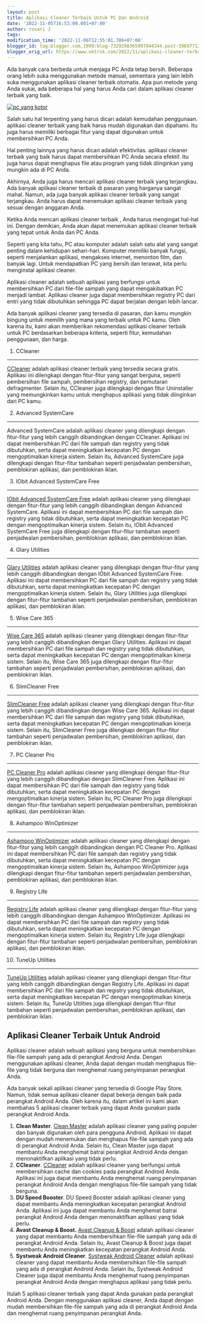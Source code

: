 ```yaml
---
layout: post
title: Aplikasi Cleaner Terbaik Untuk PC Dan Android
date: '2022-11-05T16:53:00.001+07:00'
author: rosari J
tags:
modification_time: '2022-11-06T12:55:01.706+07:00'
blogger_id: tag:blogger.com,1999:blog-7329298365997944344.post-396977129349421231
blogger_orig_url: https://www.oktrik.com/2022/11/aplikasi-cleaner-terbaik-untuk-pc-dan.html
---
```


Ada banyak cara berbeda untuk menjaga PC Anda tetap bersih. Beberapa orang lebih suka menggunakan metode manual, sementara yang lain lebih suka menggunakan aplikasi cleaner terbaik otomatis. Apa pun metode yang Anda sukai, ada beberapa hal yang harus Anda cari dalam aplikasi cleaner terbaik yang baik.

[![pc yang kotor](https://blogger.googleusercontent.com/img/b/R29vZ2xl/AVvXsEgKSx9v_s3E4g-C9SbAs5gZ-xA1pxbijVZU96BF7YIiQ5iPfH0DFF5FB-OJUx30jTENFa1T4SQKhgar295M4SGrAByrqrqjgtV4kknet6dg4o7LV7u2JwI-K4C8WpLj1b2YjqodHMLl66S52vW1jIlALzCO7mWqCwb0ilZoO9XEWUX1K0EiJqyn_KvYfw/w400-h225/pc.jpg)](https://blogger.googleusercontent.com/img/b/R29vZ2xl/AVvXsEgKSx9v_s3E4g-C9SbAs5gZ-xA1pxbijVZU96BF7YIiQ5iPfH0DFF5FB-OJUx30jTENFa1T4SQKhgar295M4SGrAByrqrqjgtV4kknet6dg4o7LV7u2JwI-K4C8WpLj1b2YjqodHMLl66S52vW1jIlALzCO7mWqCwb0ilZoO9XEWUX1K0EiJqyn_KvYfw/s1511/pc.jpg)  

Salah satu hal terpenting yang harus dicari adalah kemudahan penggunaan. aplikasi cleaner terbaik yang baik harus mudah digunakan dan dipahami. Itu juga harus memiliki berbagai fitur yang dapat digunakan untuk membersihkan PC Anda.


Hal penting lainnya yang harus dicari adalah efektivitas. aplikasi cleaner terbaik yang baik harus dapat membersihkan PC Anda secara efektif. Itu juga harus dapat menghapus file atau program yang tidak diinginkan yang mungkin ada di PC Anda.


Akhirnya, Anda juga harus mencari aplikasi cleaner terbaik yang terjangkau. Ada banyak aplikasi cleaner terbaik di pasaran yang harganya sangat mahal. Namun, ada juga banyak aplikasi cleaner terbaik yang sangat terjangkau. Anda harus dapat menemukan aplikasi cleaner terbaik yang sesuai dengan anggaran Anda.


Ketika Anda mencari aplikasi cleaner terbaik , Anda harus mengingat hal-hal ini. Dengan demikian, Anda akan dapat menemukan aplikasi cleaner terbaik yang tepat untuk Anda dan PC Anda.


Seperti yang kita tahu, PC atau komputer adalah salah satu alat yang sangat penting dalam kehidupan sehari-hari. Komputer memiliki banyak fungsi, seperti menjalankan aplikasi, mengakses internet, menonton film, dan banyak lagi. Untuk mendapatkan PC yang bersih dan terawat, kita perlu menginstal aplikasi cleaner.


Aplikasi cleaner adalah sebuah aplikasi yang berfungsi untuk membersihkan PC dari file-file sampah yang dapat mengakibatkan PC menjadi lambat. Aplikasi cleaner juga dapat membersihkan registry PC dari entri yang tidak dibutuhkan sehingga PC dapat berjalan dengan lebih lancar.


Ada banyak aplikasi cleaner yang tersedia di pasaran, dan kamu mungkin bingung untuk memilih yang mana yang terbaik untuk PC kamu. Oleh karena itu, kami akan memberikan rekomendasi aplikasi cleaner terbaik untuk PC berdasarkan beberapa kriteria, seperti fitur, kemudahan penggunaan, dan harga.


1. CCleaner
-----------


[CCleaner](https://www.ccleaner.com/ccleaner/download) adalah aplikasi cleaner terbaik yang tersedia secara gratis. Aplikasi ini dilengkapi dengan fitur-fitur yang sangat berguna, seperti pembersihan file sampah, pembersihan registry, dan pemutaran defragmenter. Selain itu, CCleaner juga dilengkapi dengan fitur Uninstaller yang memungkinkan kamu untuk menghapus aplikasi yang tidak diinginkan dari PC kamu.


2. Advanced SystemCare
----------------------


Advanced SystemCare adalah aplikasi cleaner yang dilengkapi dengan fitur-fitur yang lebih canggih dibandingkan dengan CCleaner. Aplikasi ini dapat membersihkan PC dari file sampah dan registry yang tidak dibutuhkan, serta dapat meningkatkan kecepatan PC dengan mengoptimalkan kinerja sistem. Selain itu, Advanced SystemCare juga dilengkapi dengan fitur-fitur tambahan seperti penjadwalan pembersihan, pemblokiran aplikasi, dan pemblokiran iklan.


3. IObit Advanced SystemCare Free
---------------------------------


[IObit Advanced SystemCare Free](https://www.iobit.com/en/advancedsystemcarefree.php) adalah aplikasi cleaner yang dilengkapi dengan fitur-fitur yang lebih canggih dibandingkan dengan Advanced SystemCare. Aplikasi ini dapat membersihkan PC dari file sampah dan registry yang tidak dibutuhkan, serta dapat meningkatkan kecepatan PC dengan mengoptimalkan kinerja sistem. Selain itu, IObit Advanced SystemCare Free juga dilengkapi dengan fitur-fitur tambahan seperti penjadwalan pembersihan, pemblokiran aplikasi, dan pemblokiran iklan.


4. Glary Utilities
------------------


[Glary Utilities](https://www.glarysoft.com/) adalah aplikasi cleaner yang dilengkapi dengan fitur-fitur yang lebih canggih dibandingkan dengan IObit Advanced SystemCare Free. Aplikasi ini dapat membersihkan PC dari file sampah dan registry yang tidak dibutuhkan, serta dapat meningkatkan kecepatan PC dengan mengoptimalkan kinerja sistem. Selain itu, Glary Utilities juga dilengkapi dengan fitur-fitur tambahan seperti penjadwalan pembersihan, pemblokiran aplikasi, dan pemblokiran iklan.


5. Wise Care 365
----------------


[Wise Care 365](https://www.wisecleaner.com/wise-care-365.html) adalah aplikasi cleaner yang dilengkapi dengan fitur-fitur yang lebih canggih dibandingkan dengan Glary Utilities. Aplikasi ini dapat membersihkan PC dari file sampah dan registry yang tidak dibutuhkan, serta dapat meningkatkan kecepatan PC dengan mengoptimalkan kinerja sistem. Selain itu, Wise Care 365 juga dilengkapi dengan fitur-fitur tambahan seperti penjadwalan pembersihan, pemblokiran aplikasi, dan pemblokiran iklan.


6. SlimCleaner Free
-------------------


[SlimCleaner Free](https://www.majorgeeks.com/files/details/slimcleaner.html) adalah aplikasi cleaner yang dilengkapi dengan fitur-fitur yang lebih canggih dibandingkan dengan Wise Care 365. Aplikasi ini dapat membersihkan PC dari file sampah dan registry yang tidak dibutuhkan, serta dapat meningkatkan kecepatan PC dengan mengoptimalkan kinerja sistem. Selain itu, SlimCleaner Free juga dilengkapi dengan fitur-fitur tambahan seperti penjadwalan pembersihan, pemblokiran aplikasi, dan pemblokiran iklan.


7. PC Cleaner Pro
-----------------


[PC Cleaner Pro](https://apps.microsoft.com/store/detail/9NFWMB582D28?hl=en-us&gl=US) adalah aplikasi cleaner yang dilengkapi dengan fitur-fitur yang lebih canggih dibandingkan dengan SlimCleaner Free. Aplikasi ini dapat membersihkan PC dari file sampah dan registry yang tidak dibutuhkan, serta dapat meningkatkan kecepatan PC dengan mengoptimalkan kinerja sistem. Selain itu, PC Cleaner Pro juga dilengkapi dengan fitur-fitur tambahan seperti penjadwalan pembersihan, pemblokiran aplikasi, dan pemblokiran iklan.


8. Ashampoo WinOptimizer
------------------------


[Ashampoo WinOptimizer](https://www.ashampoo.com/en-gb/winoptimizer) adalah aplikasi cleaner yang dilengkapi dengan fitur-fitur yang lebih canggih dibandingkan dengan PC Cleaner Pro. Aplikasi ini dapat membersihkan PC dari file sampah dan registry yang tidak dibutuhkan, serta dapat meningkatkan kecepatan PC dengan mengoptimalkan kinerja sistem. Selain itu, Ashampoo WinOptimizer juga dilengkapi dengan fitur-fitur tambahan seperti penjadwalan pembersihan, pemblokiran aplikasi, dan pemblokiran iklan.


9. Registry Life
----------------


[Registry Life](https://www.chemtable.com/RegistryLife.htm) adalah aplikasi cleaner yang dilengkapi dengan fitur-fitur yang lebih canggih dibandingkan dengan Ashampoo WinOptimizer. Aplikasi ini dapat membersihkan PC dari file sampah dan registry yang tidak dibutuhkan, serta dapat meningkatkan kecepatan PC dengan mengoptimalkan kinerja sistem. Selain itu, Registry Life juga dilengkapi dengan fitur-fitur tambahan seperti penjadwalan pembersihan, pemblokiran aplikasi, dan pemblokiran iklan.


10. TuneUp Utilities
--------------------


[TuneUp Utilities](https://www.avg.com/en-gb/avg-pctuneup) adalah aplikasi cleaner yang dilengkapi dengan fitur-fitur yang lebih canggih dibandingkan dengan Registry Life. Aplikasi ini dapat membersihkan PC dari file sampah dan registry yang tidak dibutuhkan, serta dapat meningkatkan kecepatan PC dengan mengoptimalkan kinerja sistem. Selain itu, TuneUp Utilities juga dilengkapi dengan fitur-fitur tambahan seperti penjadwalan pembersihan, pemblokiran aplikasi, dan pemblokiran iklan.


Aplikasi Cleaner Terbaik Untuk Android
--------------------------------------


Aplikasi cleaner adalah sebuah aplikasi yang berguna untuk membersihkan file-file sampah yang ada di perangkat Android Anda. Dengan menggunakan aplikasi cleaner, Anda dapat dengan mudah menghapus file-file yang tidak berguna dan menghemat ruang penyimpanan perangkat Anda.


Ada banyak sekali aplikasi cleaner yang tersedia di Google Play Store. Namun, tidak semua aplikasi cleaner dapat bekerja dengan baik pada perangkat Android Anda. Oleh karena itu, dalam artikel ini kami akan membahas 5 aplikasi cleaner terbaik yang dapat Anda gunakan pada perangkat Android Anda.


1. **Clean Master**. [Clean Master](https://play.google.com/store/apps/details?id=com.mobikeeper.global&hl=en&gl=US) adalah aplikasi cleaner yang paling populer dan banyak digunakan oleh para pengguna Android. Aplikasi ini dapat dengan mudah menemukan dan menghapus file-file sampah yang ada di perangkat Android Anda. Selain itu, Clean Master juga dapat membantu Anda menghemat batrai perangkat Android Anda dengan menonaktifkan aplikasi yang tidak perlu.
2. **CCleaner**. [CCleaner](https://www.ccleaner.com/knowledge/ccleaner-android) adalah aplikasi cleaner yang berfungsi untuk membersihkan cache dan cookies pada perangkat Android Anda. Aplikasi ini juga dapat membantu Anda menghemat ruang penyimpanan perangkat Android Anda dengan menghapus file-file sampah yang tidak berguna.
3. **DU Speed Booster**. DU Speed Booster adalah aplikasi cleaner yang dapat membantu Anda meningkatkan kecepatan perangkat Android Anda. Aplikasi ini juga dapat membantu Anda menghemat batrai perangkat Android Anda dengan menonaktifkan aplikasi yang tidak perlu.
4. **Avast Cleanup & Boost.** [Avast Cleanup & Boost](https://play.google.com/store/apps/details?id=com.avast.android.cleaner&hl=en_GB&gl=US) adalah aplikasi cleaner yang dapat membantu Anda membersihkan file-file sampah yang ada di perangkat Android Anda. Selain itu, Avast Cleanup & Boost juga dapat membantu Anda meningkatkan kecepatan perangkat Android Anda.
5. **Systweak Android Cleaner**. [Systweak Android Cleaner](https://play.google.com/store/apps/details?id=com.systweak.systemoptimizer&hl=en_GB&gl=US) adalah aplikasi cleaner yang dapat membantu Anda membersihkan file-file sampah yang ada di perangkat Android Anda. Selain itu, Systweak Android Cleaner juga dapat membantu Anda menghemat ruang penyimpanan perangkat Android Anda dengan menghapus aplikasi yang tidak perlu.


Itulah 5 aplikasi cleaner terbaik yang dapat Anda gunakan pada perangkat Android Anda. Dengan menggunakan aplikasi cleaner, Anda dapat dengan mudah membersihkan file-file sampah yang ada di perangkat Android Anda dan menghemat ruang penyimpanan perangkat Anda.

